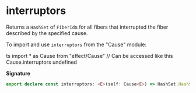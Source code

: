 # interruptors

Returns a `HashSet` of `FiberId`s for all fibers that interrupted the fiber
described by the specified cause.

To import and use `interruptors` from the "Cause" module:

ts
import \* as Cause from "effect/Cause"
// Can be accessed like this
Cause.interruptors
undefined

**Signature**

```ts
export declare const interruptors: <E>(self: Cause<E>) => HashSet.HashSet<FiberId.FiberId>
```
